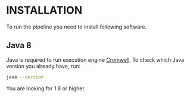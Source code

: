 INSTALLATION
=============
To run the pipeline you need to install following software.

Java 8
-------
Java is required to run execution engine [Cromwell](https://software.broadinstitute.org/wdl/documentation/execution).
To check which Java version you already have, run:
```bash
java --version
```
You are looking for 1.8 or higher. 